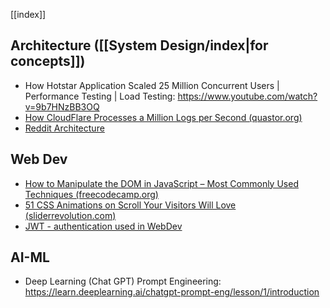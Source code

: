 [[index]]

## Architecture ([[System Design/index|for concepts]])
- How Hotstar Application Scaled 25 Million Concurrent Users | Performance Testing | Load Testing: https://www.youtube.com/watch?v=9b7HNzBB3OQ
- [How CloudFlare Processes a Million Logs per Second (quastor.org)](https://blog.quastor.org/p/cloudflare-processes-million-logs-per-second)
- [Reddit Architecture](https://www.youtube.com/watch?v=nUcO7n4hek4)

## Web Dev
- [How to Manipulate the DOM in JavaScript – Most Commonly Used Techniques (freecodecamp.org)](https://www.freecodecamp.org/news/javascript-document-object-model-explained/)
- [51 CSS Animations on Scroll Your Visitors Will Love (sliderrevolution.com)](https://www.sliderrevolution.com/resources/css-animations-on-scroll/)
- [JWT - authentication used in WebDev](https://dev.to/irakan/is-jwt-really-a-good-fit-for-authentication-1khm) 

## AI-ML
- Deep Learning (Chat GPT) Prompt Engineering: https://learn.deeplearning.ai/chatgpt-prompt-eng/lesson/1/introduction